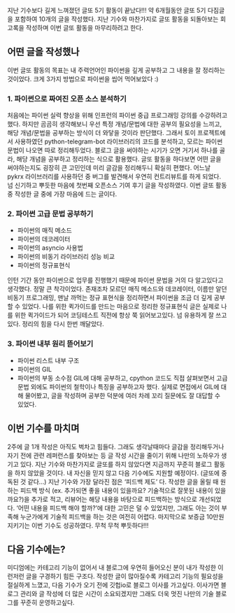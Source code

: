 지난 기수보다 길게 느껴졌던 글또 5기 활동이 끝났다!!! 약 6개월동안 글또 5기 다짐글을 포함하여 10개의 글을 작성했다. 지난 기수와 마찬가지로 글또 활동을 되돌아보는 회고록을 작성하며 이번 글또 활동을 마무리하려고 한다.

## 어떤 글을 작성했나
이번 글또 활동의 목표는 내 주력언어인 파이썬을 깊게 공부하고 그 내용을 잘 정리하는 것이었다. 크게 3가지 방법으로 파이썬을 씹어 먹어보았다 :)

### 1. 파이썬으로 짜여진 오픈 소스 분석하기
처음에는 파이썬 실력 향상을 위해 인프런의 파이썬 중급 프로그래밍 강의를 수강하려고 했다. 하지만 곰곰히 생각해보니 우선 특정 개념/문법에 대한 공부의 필요성을 느끼고, 해당 개념/문법을 공부하는 방식이 더 와닿을 것이라 판단했다.
그래서 토이 프로젝트에서 사용하였던 python-telegram-bot 라이브러리의 코드를 분석하고, 모르는 파이썬 문법이 나오면 따로 정리해두었다. 블로그 글을 써야하는 시기가 오면 거기서 하나를 골라, 해당 개념을 공부하고 정리하는 식으로 활용했다. 글또 활동을 하다보면 어떤 글을 써야하는지도 굉장히 큰 고민인데 미리 글감을 정리해두니 확실히 편했다.
어느날 pykrx 라이브러리를 사용하던 중 버그를 발견해서 우연히 컨트리뷰트를 하게 되었다. 넘 신기하고 뿌듯한 마음에 첫번째 오픈소스 기여 후기 글을 작성하였다. 이번 글또 활동 중 작성한 글 중에 가장 마음에 드는 글이다.

### 2. 파이썬 고급 문법 공부하기
- 파이썬의 매직 메소드
- 파이썬의 데코레이터
- 파이썬의 asyncio 사용법
- 파이썬의 비동기 라이브러리 성능 비교
- 파이썬의 정규표현식

인턴 기간 동안 파이썬으로 업무를 진행했기 때문에 파이썬 문법을 거의 다 알고있다고 생각했다. 정말 큰 착각이었다. 존재조차 모르던 매직 메소드와 데코레이터, 이름만 알던 비동기 프로그래밍, 맨날 까먹는 정규 표현식을 정리하면서 파이썬을 조금 더 깊게 공부할 수 있었다.
나를 위한 퀵가이드를 만드는 마음으로 정리한 정규표현식 글은 실제로 나를 위한 퀵가이드가 되어 코딩테스트 직전에 항상 쭉 읽어보고있다. 넘 유용하게 잘 쓰고 있다. 정리의 힘을 다시 한번 깨달았다.

### 3. 파이썬 내부 원리 뜯어보기
- 파이썬 리스트 내부 구조
- 파이썬의 GIL
- 파이썬의 부동 소수점
GIL에 대해 공부하고, cpython 코드도 직접 살펴보면서 고급 문법 외에도 파이썬의 철학이나 특징을 공부하고자 했다. 실제로 면접에서 GIL에 대해 물어봤고, 글을 작성하며 공부한 덕분에 여러 차례 꼬리 질문에도 잘 대답할 수 있었다.

## 이번 기수를 마치며
2주에 글 1개 작성은 아직도 벅차고 힘들다. 그래도 생각날때마다 글감을 정리해두거나 자기 전에 관련 레퍼런스를 찾아보는 등 글 작성 시간을 줄이기 위해 나만의 노하우가 생기고 있다. 지난 기수와 마찬가지로 글또를 하지 않았다면 지금까지 꾸준히 블로그 활동을 하지 않았을 것이다. 내 자신을 믿지 않고 다음 기수에도 지원할 예정이다. (글또에 중독된 것 같다…)
지난 기수와 가장 달라진 점은 ‘피드백 제도’ 다. 작성한 글을 올릴 때 원하는 피드백 방식 (ex. 추가되면 좋을 내용이 있을까요? 기술적으로 잘못된 내용이 있을까요?)을 추가로 적고, 리뷰어는 해당 내용을 바탕으로 피드백하는 방식으로 개선되었다. ‘어떤 내용을 피드백 해야 할까?’에 대한 고민은 덜 수 있었지만, 그래도 아는 것이 부족해 누군가에게 기술적 피드백을 하는 것은 여전히 어렵다.
마지막으로 보증금 10만원 지키기는 이번 기수도 성공하였다. 무척 무척 뿌듯하다!!!

## 다음 기수에는?
미디엄에는 카테고리 기능이 없어서 내 블로그에 우연히 들어오신 분이 내가 작성한 이런저런 글을 구경하기 힘든 구조다. 작성한 글이 많아질수록 카테고리 기능의 필요성을 절실하게 느꼈고, 다음 기수가 오기 전에 깃헙io로 블로그 이사를 가고싶다. 이사가면 블로그 관리와 글 작성에 더 많은 시간이 소요되겠지만 그래도 더욱 멋진 나만의 기술 블로그를 꾸준히 운영하고싶다.
